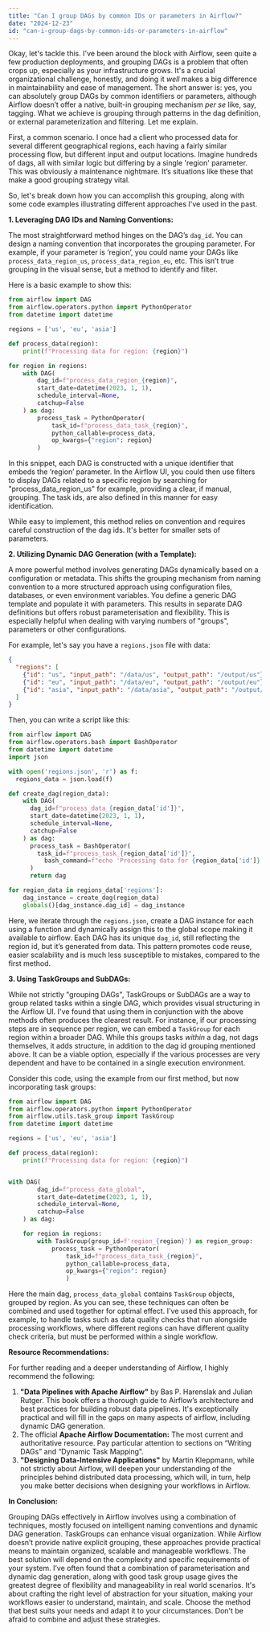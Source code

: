 ```yaml
---
title: "Can I group DAGs by common IDs or parameters in Airflow?"
date: "2024-12-23"
id: "can-i-group-dags-by-common-ids-or-parameters-in-airflow"
---
```


Okay, let's tackle this. I've been around the block with Airflow, seen quite a few production deployments, and grouping DAGs is a problem that often crops up, especially as your infrastructure grows. It's a crucial organizational challenge, honestly, and doing it *well* makes a big difference in maintainability and ease of management. The short answer is: yes, you can absolutely group DAGs by common identifiers or parameters, although Airflow doesn’t offer a native, built-in grouping mechanism *per se* like, say, tagging. What we achieve is grouping through patterns in the dag definition, or external parameterization and filtering. Let me explain.

First, a common scenario. I once had a client who processed data for several different geographical regions, each having a fairly similar processing flow, but different input and output locations. Imagine hundreds of dags, all with similar logic but differing by a single 'region' parameter. This was obviously a maintenance nightmare. It’s situations like these that make a good grouping strategy vital.

So, let's break down how you can accomplish this grouping, along with some code examples illustrating different approaches I've used in the past.

**1. Leveraging DAG IDs and Naming Conventions:**

The most straightforward method hinges on the DAG’s `dag_id`. You can design a naming convention that incorporates the grouping parameter. For example, if your parameter is ‘region’, you could name your DAGs like `process_data_region_us`, `process_data_region_eu`, etc. This isn’t true grouping in the visual sense, but a method to identify and filter.

Here is a basic example to show this:

```python
from airflow import DAG
from airflow.operators.python import PythonOperator
from datetime import datetime

regions = ['us', 'eu', 'asia']

def process_data(region):
    print(f"Processing data for region: {region}")

for region in regions:
    with DAG(
        dag_id=f"process_data_region_{region}",
        start_date=datetime(2023, 1, 1),
        schedule_interval=None,
        catchup=False
    ) as dag:
        process_task = PythonOperator(
            task_id=f"process_data_task_{region}",
            python_callable=process_data,
            op_kwargs={"region": region}
        )
```

In this snippet, each DAG is constructed with a unique identifier that embeds the ‘region’ parameter. In the Airflow UI, you could then use filters to display DAGs related to a specific region by searching for "process_data_region_us" for example, providing a clear, if manual, grouping. The task ids, are also defined in this manner for easy identification.

While easy to implement, this method relies on convention and requires careful construction of the dag ids. It's better for smaller sets of parameters.

**2. Utilizing Dynamic DAG Generation (with a Template):**

A more powerful method involves generating DAGs dynamically based on a configuration or metadata. This shifts the grouping mechanism from naming convention to a more structured approach using configuration files, databases, or even environment variables. You define a generic DAG template and populate it with parameters. This results in separate DAG definitions but offers robust parameterisation and flexibility. This is especially helpful when dealing with varying numbers of "groups", parameters or other configurations.

For example, let's say you have a `regions.json` file with data:

```json
{
  "regions": [
    {"id": "us", "input_path": "/data/us", "output_path": "/output/us"},
    {"id": "eu", "input_path": "/data/eu", "output_path": "/output/eu"},
    {"id": "asia", "input_path": "/data/asia", "output_path": "/output/asia"}
  ]
}
```

Then, you can write a script like this:

```python
from airflow import DAG
from airflow.operators.bash import BashOperator
from datetime import datetime
import json

with open('regions.json', 'r') as f:
  regions_data = json.load(f)

def create_dag(region_data):
    with DAG(
      dag_id=f"process_data_{region_data['id']}",
      start_date=datetime(2023, 1, 1),
      schedule_interval=None,
      catchup=False
    ) as dag:
      process_task = BashOperator(
        task_id=f"process_task_{region_data['id']}",
          bash_command=f"echo 'Processing data for {region_data['id']} from {region_data['input_path']} to {region_data['output_path']}'"
      )
      return dag

for region_data in regions_data['regions']:
    dag_instance = create_dag(region_data)
    globals()[dag_instance.dag_id] = dag_instance
```

Here, we iterate through the `regions.json`, create a DAG instance for each using a function and dynamically assign this to the global scope making it available to airflow. Each DAG has its unique `dag_id`, still reflecting the region id, but it’s generated from data. This pattern promotes code reuse, easier scalability and is much less susceptible to mistakes, compared to the first method.

**3. Using TaskGroups and SubDAGs:**

While not strictly "grouping DAGs", TaskGroups or SubDAGs are a way to group related tasks within a single DAG, which provides visual structuring in the Airflow UI. I've found that using them in conjunction with the above methods often produces the clearest result. For instance, if our processing steps are in sequence per region, we can embed a `TaskGroup` for each region within a broader DAG. While this groups tasks *within* a dag, not dags themselves, it adds structure, in addition to the dag id grouping mentioned above. It can be a viable option, especially if the various processes are very dependent and have to be contained in a single execution environment.

Consider this code, using the example from our first method, but now incorporating task groups:

```python
from airflow import DAG
from airflow.operators.python import PythonOperator
from airflow.utils.task_group import TaskGroup
from datetime import datetime

regions = ['us', 'eu', 'asia']

def process_data(region):
    print(f"Processing data for region: {region}")


with DAG(
        dag_id=f"process_data_global",
        start_date=datetime(2023, 1, 1),
        schedule_interval=None,
        catchup=False
    ) as dag:

    for region in regions:
        with TaskGroup(group_id=f'region_{region}') as region_group:
            process_task = PythonOperator(
                task_id=f"process_data_task_{region}",
                python_callable=process_data,
                op_kwargs={"region": region}
                )
```

Here the main dag, `process_data_global` contains `TaskGroup` objects, grouped by region. As you can see, these techniques can often be combined and used together for optimal effect. I've used this approach, for example, to handle tasks such as data quality checks that run alongside processing workflows, where different regions can have different quality check criteria, but must be performed within a single workflow.

**Resource Recommendations:**

For further reading and a deeper understanding of Airflow, I highly recommend the following:

1.  **"Data Pipelines with Apache Airflow"** by Bas P. Harenslak and Julian Rutger. This book offers a thorough guide to Airflow’s architecture and best practices for building robust data pipelines. It's exceptionally practical and will fill in the gaps on many aspects of airflow, including dynamic DAG generation.
2.  The official **Apache Airflow Documentation:** The most current and authoritative resource. Pay particular attention to sections on “Writing DAGs” and “Dynamic Task Mapping”.
3.  **"Designing Data-Intensive Applications"** by Martin Kleppmann, while not strictly about Airflow, will deepen your understanding of the principles behind distributed data processing, which will, in turn, help you make better decisions when designing your workflows in Airflow.

**In Conclusion:**

Grouping DAGs effectively in Airflow involves using a combination of techniques, mostly focused on intelligent naming conventions and dynamic DAG generation. TaskGroups can enhance visual organization. While Airflow doesn’t provide native explicit grouping, these approaches provide practical means to maintain organized, scalable and manageable workflows. The best solution will depend on the complexity and specific requirements of your system. I’ve often found that a combination of parameterisation and dynamic dag generation, along with good task group usage gives the greatest degree of flexibility and manageability in real world scenarios. It's about crafting the right level of abstraction for your situation, making your workflows easier to understand, maintain, and scale. Choose the method that best suits your needs and adapt it to your circumstances. Don't be afraid to combine and adjust these strategies.
